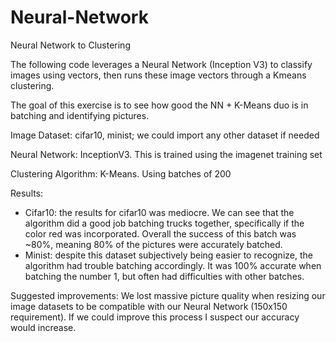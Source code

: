 # Neural-Network
Neural Network to Clustering

The following code leverages a Neural Network (Inception V3) to classify images using vectors, then runs these image vectors through a Kmeans clustering.

The goal of this exercise is to see how good the NN + K-Means duo is in batching and identifying pictures.

Image Dataset:  cifar10, minist; we could import any other dataset if needed

Neural Network:  InceptionV3.  This is trained using the imagenet training set

Clustering Algorithm:  K-Means. Using batches of 200

Results:
- Cifar10:  the results for cifar10 was mediocre.  We can see that the algorithm did a good job batching trucks together, specifically if the color red was incorporated.  Overall the success of this batch was ~80%, meaning 80% of the pictures were accurately batched.
- Minist:  despite this dataset subjectively being easier to recognize, the algorithm had trouble batching accordingly.  It was 100% accurate when batching the number 1, but often had difficulties with other batches.

Suggested improvements:
We lost massive picture quality when resizing our image datasets to be compatible with our Neural Network (150x150 requirement).  If we could improve this process I suspect our accuracy would increase.
